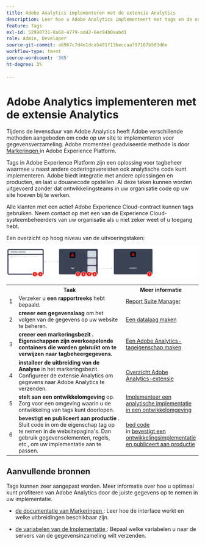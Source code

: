 ```yaml
---
title: Adobe Analytics implementeren met de extensie Analytics
description: Leer hoe u Adobe Analytics implementeert met tags en de extensie Analytics
feature: Tags
exl-id: 52990731-8a68-4779-ad42-6ec94b0aabd1
role: Admin, Developer
source-git-commit: a6967c7d4e1dca5491f13beccaa797167b503d6e
workflow-type: tm+mt
source-wordcount: '365'
ht-degree: 3%

---
```


# Adobe Analytics implementeren met de extensie Analytics

Tijdens de levensduur van Adobe Analytics heeft Adobe verschillende methoden aangeboden om code op uw site te implementeren voor gegevensverzameling. Adobe momenteel geadviseerde methode is door [ Markeringen ](https://experienceleague.adobe.com/docs/experience-platform/tags/home.html) in Adobe Experience Platform.

Tags in Adobe Experience Platform zijn een oplossing voor tagbeheer waarmee u naast andere coderingsvereisten ook analytische code kunt implementeren. Adobe biedt integratie met andere oplossingen en producten, en laat u douanecode opstellen. Al deze taken kunnen worden uitgevoerd zonder dat ontwikkelingsteams in uw organisatie code op uw site hoeven bij te werken.

Alle klanten met een actief Adobe Experience Cloud-contract kunnen tags gebruiken. Neem contact op met een van de Experience Cloud-systeembeheerders van uw organisatie als u niet zeker weet of u toegang hebt.

Een overzicht op hoog niveau van de uitvoeringstaken:



![ hoe te om Adobe Analytics uit te voeren gebruikend het de uitbreidingswerkschema van Analytics, zoals die in deze sectie wordt beschreven.](../assets/analytics-extension-annotated.png)

<table style="width:100%">

<tr>
<th style="width:5%"></th><th style="width:60%"><b>Taak</b></th><th style="width:35%"><b>Meer informatie</b></th>
</tr>

<tr>
<td> 1</td>
<td>Verzeker u <b> een rapportreeks </b> hebt bepaald.</td>
<td><a href="../../admin/tools/manage-rs/report-suites-admin.md">Report Suite Manager</a></td>
</tr>

<tr>
<td>2</td>
<td><b> creeer een gegevenslaag </b> om het volgen van de gegevens op uw website te beheren.</td>
<td>
<a href="../prepare/data-layer.md">Een datalaag maken</a>
</td>
</tr>

<tr>
<td>3</td>
<td><b><b> creeer een markeringsbezit </b>. Eigenschappen zijn overkoepelende containers die worden gebruikt om te verwijzen naar tagbeheergegevens.</td>
<td><a href="../launch/create-analytics-property.md">Een Adobe Analytics-tageigenschap maken</a></td>
</tr>

<tr>
<td>4</td><td><b> installeer de uitbreiding van de Analyse </b> in het markeringsbezit. Configureer de extensie Analytics om gegevens naar Adobe Analytics te verzenden.</td>
<td><a href="https://experienceleague.adobe.com/docs/experience-platform/tags/extensions/client/analytics/overview.html">Overzicht Adobe Analytics-extensie</a></td>
</tr>

<tr>
<td>5</td>
<td><b> stelt aan een ontwikkelomgeving </b> op. Zorg voor een omgeving waarin u de ontwikkeling van tags kunt doorlopen.</td>
<td><a href="./deploy-dev.md">Implementeer een analytische implementatie in een ontwikkelomgeving</td>
</tr>

<tr>
<td>6</td> 
<td><b> bevestigt en publiceert aan productie </b>. Sluit code in om de eigenschap tag op te nemen in de websitepagina's. Dan gebruik gegevenselementen, regels, etc., om uw implementatie aan te passen.</td>
<td><a href="https://experienceleague.adobe.com/docs/experience-platform/tags/publish/environments/environments.html#embed-code"> bed code </a><br/> in <a href="./validate-publish-prod.md"> bevestigt een ontwikkelingsimplementatie en publiceert aan productie </a></td>
</tr>

</table>

## Aanvullende bronnen

Tags kunnen zeer aangepast worden. Meer informatie over hoe u optimaal kunt profiteren van Adobe Analytics door de juiste gegevens op te nemen in uw implementatie.

- [ de documentatie van Markeringen ](https://experienceleague.adobe.com/docs/experience-platform/tags/home.html#): Leer hoe de interface werkt en welke uitbreidingen beschikbaar zijn.

- [ de variabelen van de Implementatie ](../vars/overview.md): Bepaal welke variabelen u naar de servers van de gegevensinzameling wilt verzenden.
